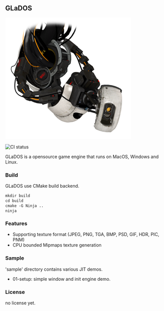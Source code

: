 ## GLaDOS

![GLaDOS](resource/400px-GLaDOS_P2.png)

![CI status](https://github.com/bodguy/GLaDOS/workflows/CMake%20Build%20project/badge.svg)

GLaDOS is a opensource game engine that runs on MacOS, Windows and Linux.

### Build

GLaDOS use CMake build backend.

```
mkdir build
cd build
cmake -G Ninja ..
ninja
```

### Features

- Supporting texture format (JPEG, PNG, TGA, BMP, PSD, GIF, HDR, PIC, PNM)
- CPU bounded Mipmaps texture generation

### Sample

'sample' directory contains various JIT demos.

- 01-setup: simple window and init engine demo.

### License

no license yet.